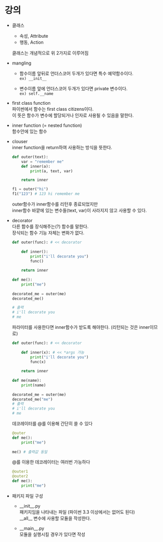 # 강의 

* 클래스  

  * 속성, Attribute
  * 행동, Action  
  
  클래스는 개념적으로 위 2가지로 이루어짐


* mangling 
  * 함수이름 앞뒤로 언더스코어 두개가 있다면 특수 예약함수이다.  
  ```ex) __init__```  

  * 변수이름 앞에 언더스코어 두개가 있다면 private 변수이다.  
  ```ex) self.__name```

* first class function  
파이썬에서 함수는 first class citizens이다.  
이 뜻은 함수가 변수에 할당되거나 인자로 사용될 수 있음을 말한다.

* inner function (= nested function)  
함수안에 있는 함수 

* clouser  
inner function을 return하여 사용하는 방식을 뜻한다.

  ```python
  def outer(text):
      var = "remember me"
      def inner(a):
          print(a, text, var)

      return inner

  f1 = outer("hi")
  f1("123") # 123 hi remember me
  ```  
  outer함수가 inner함수를 리턴후 종료되었지만  
  inner함수 바깥에 있는 변수들(text, var)이 사라지지 않고 사용할 수 있다.
  
 
* decorator  
다른 함수를 장식해주는(?) 함수를 말한다.  
장식되는 함수 기능 자체는 변화가 없다.
  ```python
  def outer(func): # << decorator
    
      def inner():
          print("i'll decorate you")
          func()
      
      return inner
   
  def me():
      print("me")
    
  decorated_me = outer(me)
  decorated_me()
  
  # 출력
  # i'll decorate you
  # me
  ```  
  
  파라미터를 사용한다면 inner함수가 받도록 해야한다. (리턴되는 것은 inner이므로)
  ```python
  def outer(func): # << decorator
    
      def inner(x): # << *args 가능
          print("i'll decorate you")
          func(x)
      
      return inner
   
  def me(name):
      print(name)
      
  decorated_me = outer(me)
  decorated_me("me")
  # 출력
  # i'll decorate you
  # me
  ```  
    
  데코레이터를 @를 이용해 간단히 쓸 수 있다
  ```python
  @outer  
  def me():
      print("me")
    
  me() # 출력값 동일
  ```
  
  @를 이용한 데코레이터는 여러번 가능하다
  ```python
  @outer1
  @outer2
  def me():
      print("me")
  ```
  
* 패키지 파일 구성  
  
  * \_\_init\_\_.py  
  패키지임을 나타내는 파일 (파이썬 3.3 이상에서는 없어도 된다)  
  \_\_all\_\_ 변수에 사용할 모듈을 작성한다.
  
  * \_\_main\_\_.py  
  모듈을 실행시킬 경우가 있다면 작성
  
  
  
  
  
